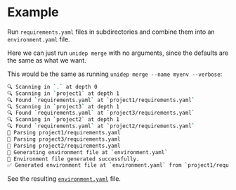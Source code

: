 # Example

Run `requirements.yaml` files in subdirectories and combine them into an `environment.yaml` file.

Here we can just run `unidep merge` with no arguments, since the defaults are the same as what we want.

This would be the same as running `unidep merge --name myenv --verbose`:

<!-- CODE:BASH:START -->
<!-- echo '```bash' -->
<!-- unidep merge --name myenv --verbose -->
<!-- echo '```' -->
<!-- CODE:END -->
<!-- OUTPUT:START -->
<!-- ⚠️ This content is auto-generated by `markdown-code-runner`. -->
```bash
🔍 Scanning in `.` at depth 0
🔍 Scanning in `project1` at depth 1
🔍 Found `requirements.yaml` at `project1/requirements.yaml`
🔍 Scanning in `project3` at depth 1
🔍 Found `requirements.yaml` at `project3/requirements.yaml`
🔍 Scanning in `project2` at depth 1
🔍 Found `requirements.yaml` at `project2/requirements.yaml`
📄 Parsing project1/requirements.yaml
📄 Parsing project3/requirements.yaml
📄 Parsing project2/requirements.yaml
📝 Generating environment file at `environment.yaml`
📝 Environment file generated successfully.
✅ Generated environment file at `environment.yaml` from `project1/requirements.yaml`, `project3/requirements.yaml`, `project2/requirements.yaml`
```

<!-- OUTPUT:END -->


See the resulting [`environment.yaml`](environment.yaml) file.
